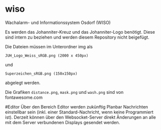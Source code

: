 # wiso
 Wachalarm- und Informationssystem Osdorf (WISO)

Es werden das Johanniter-Kreuz und das Johanniter-Logo benötigt. Diese sind intern zu beziehen und werden diesem Repository nicht beigefügt.

Die Dateien müssen im Unterordner img als 

```
JUH_Logo_Weiss_sRGB.png (2000 x 450px)
```
und
```
Superzeichen_sRGB.png (150x150px)
```
abgelegt werden.

Die Grafiken ```distance.png```, ```mask.png``` und ```wash.png``` sind von fontawesome.com



#Editor
Über den Bereich Editor werden zukünftig Planbar Nachrichten einstellbar sein (inkl. einer Standard-Nachricht, wenn keine Programmiert ist). Derzeit können über den Websocket-Server direkt Änderungen an alle mit dem Server verbundenen Displays gesendet werden.
